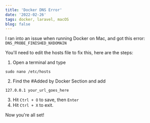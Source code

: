 ```yaml
---
title: 'Docker DNS Error'
date: '2022-02-26'
tags: docker, laravel, macOS
blog: false
---
```

I ran into an issue when running Docker on Mac, and got this error: `DNS_PROBE_FINISHED_NXDOMAIN`

You'll need to edit the hosts file to fix this, here are the steps:

1. Open a terminal and type 
```shell
sudo nano /etc/hosts
```

2. Find the #Added by Docker Section and add 
```shell
127.0.0.1 your_url_goes_here
```
3. Hit `Ctrl + O` to save, then `Enter`
4. Hit `Ctrl + X` to exit.

Now you're all set!